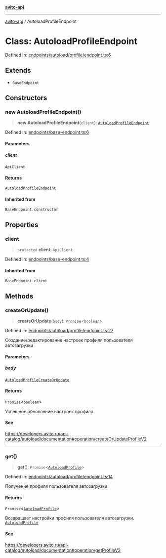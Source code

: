 [**avito-api**](../README.md)

***

[avito-api](../globals.md) / AutoloadProfileEndpoint

# Class: AutoloadProfileEndpoint

Defined in: [endpoints/autoload/profile/endpoint.ts:6](https://github.com/demark-pro/avito-api/blob/1d3612bd3d7031e3e6036c5c6752c6189cef9c8c/src/endpoints/autoload/profile/endpoint.ts#L6)

## Extends

- `BaseEndpoint`

## Constructors

### new AutoloadProfileEndpoint()

> **new AutoloadProfileEndpoint**(`client`): [`AutoloadProfileEndpoint`](AutoloadProfileEndpoint.md)

Defined in: [endpoints/base-endpoint.ts:6](https://github.com/demark-pro/avito-api/blob/1d3612bd3d7031e3e6036c5c6752c6189cef9c8c/src/endpoints/base-endpoint.ts#L6)

#### Parameters

##### client

`ApiClient`

#### Returns

[`AutoloadProfileEndpoint`](AutoloadProfileEndpoint.md)

#### Inherited from

`BaseEndpoint.constructor`

## Properties

### client

> `protected` **client**: `ApiClient`

Defined in: [endpoints/base-endpoint.ts:4](https://github.com/demark-pro/avito-api/blob/1d3612bd3d7031e3e6036c5c6752c6189cef9c8c/src/endpoints/base-endpoint.ts#L4)

#### Inherited from

`BaseEndpoint.client`

## Methods

### createOrUpdate()

> **createOrUpdate**(`body`): `Promise`\<`boolean`\>

Defined in: [endpoints/autoload/profile/endpoint.ts:27](https://github.com/demark-pro/avito-api/blob/1d3612bd3d7031e3e6036c5c6752c6189cef9c8c/src/endpoints/autoload/profile/endpoint.ts#L27)

Создание/редактирование настроек профиля пользователя автозагрузки

#### Parameters

##### body

[`AutoloadProfileCreateOrUpdate`](../interfaces/AutoloadProfileCreateOrUpdate.md)

#### Returns

`Promise`\<`boolean`\>

Успешное обновление настроек профиля

#### See

https://developers.avito.ru/api-catalog/autoload/documentation#operation/createOrUpdateProfileV2

***

### get()

> **get**(): `Promise`\<[`AutoloadProfile`](../interfaces/AutoloadProfile.md)\>

Defined in: [endpoints/autoload/profile/endpoint.ts:14](https://github.com/demark-pro/avito-api/blob/1d3612bd3d7031e3e6036c5c6752c6189cef9c8c/src/endpoints/autoload/profile/endpoint.ts#L14)

Получение профиля пользователя автозагрузки

#### Returns

`Promise`\<[`AutoloadProfile`](../interfaces/AutoloadProfile.md)\>

Возвращает настройки профиля пользователя автозагрузки. [`AutoloadProfile`](../interfaces/AutoloadProfile.md)

#### See

https://developers.avito.ru/api-catalog/autoload/documentation#operation/getProfileV2
